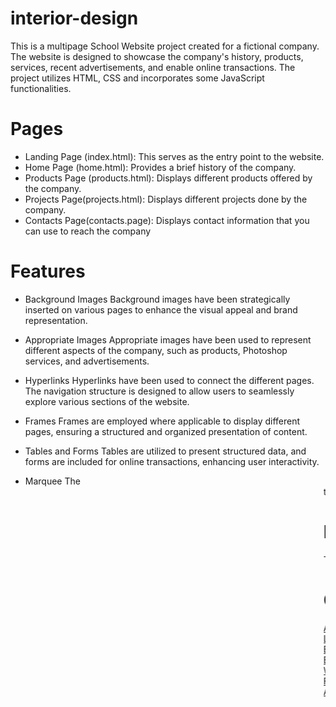 ﻿# interior-design

This is a multipage School Website project created for a fictional company. The website is designed to showcase the company's history, products, services, recent advertisements, and enable online transactions. The project utilizes HTML, CSS and incorporates some JavaScript functionalities.

<h1>Pages</h1>

- Landing Page (index.html): This serves as the entry point to the website.
- Home Page (home.html): Provides a brief history of the company.
- Products Page (products.html): Displays different products offered by the company.
- Projects Page(projects.html): Displays different projects done by the company. 
- Contacts Page(contacts.page): Displays contact information that you can use to reach the company

<h1>Features</h1>

- Background Images
    Background images have been strategically inserted on various pages to enhance the visual appeal and brand representation.

- Appropriate Images
    Appropriate images have been used to represent different aspects of the company, such as products, Photoshop services, and advertisements.

- Hyperlinks
    Hyperlinks have been used to connect the different pages. The navigation structure is designed to allow users to seamlessly explore various sections of the website.

- Frames
    Frames are employed where applicable to display different pages, ensuring a structured and organized presentation of content.

- Tables and Forms
    Tables are utilized to present structured data, and forms are included for online transactions, enhancing user interactivity.

- Marquee
    The <marquee> tag is used to add dynamic scrolling text, providing an engaging and visually appealing element to the website.


# Note
This project is a learning exercise created by beginners to practice HTML, CSS, and JavaScript. Feel free to explore. 


# Contributors
<a href="https://github.com/Allan-njoroge">Allan Njoroge</a><br>
<a href="https://github.com/lynnkamau28">Lynn Kamau</a><br>
<a href="https://github.com/63-tech">Brighton Ouma</a><br>
<a href="https://github.com/Brighton44">Brighton Munene</a><br>
<a href="https://github.com/kdotgoat">Wise Orado</a><br>
<a href="https://github.com/HASTAELFAO">Francis Austin</a><br>
<a href="">Ali Abeid</a><br>